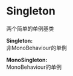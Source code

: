 # Singleton
两个简单的单例基类

**Singleton:**<br />
非MonoBehaviour的单例

**MonoSingleton:**<br />
MonoBehaviour的单例